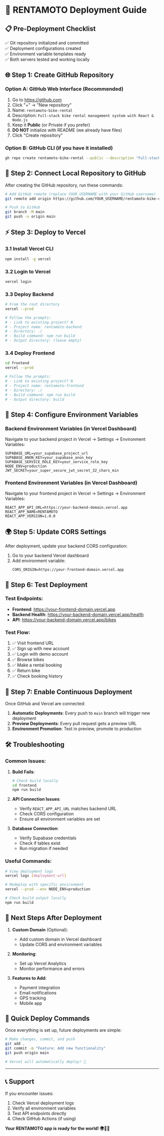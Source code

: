 # 🚀 RENTAMOTO Deployment Guide

## 📋 Pre-Deployment Checklist

✅ Git repository initialized and committed  
✅ Deployment configurations created  
✅ Environment variable templates ready  
✅ Both servers tested and working locally

## 🌐 Step 1: Create GitHub Repository

### Option A: GitHub Web Interface (Recommended)

1. Go to https://github.com
2. Click "+" → "New repository"
3. Name: `rentamoto-bike-rental`
4. Description: `Full-stack bike rental management system with React & Node.js`
5. Keep it **Public** (or Private if you prefer)
6. **DO NOT** initialize with README (we already have files)
7. Click "Create repository"

### Option B: GitHub CLI (if you have it installed)

```bash
gh repo create rentamoto-bike-rental --public --description "Full-stack bike rental management system"
```

## 🔗 Step 2: Connect Local Repository to GitHub

After creating the GitHub repository, run these commands:

```bash
# Add GitHub remote (replace YOUR_USERNAME with your GitHub username)
git remote add origin https://github.com/YOUR_USERNAME/rentamoto-bike-rental.git

# Push to GitHub
git branch -M main
git push -u origin main
```

## ⚡ Step 3: Deploy to Vercel

### 3.1 Install Vercel CLI

```bash
npm install -g vercel
```

### 3.2 Login to Vercel

```bash
vercel login
```

### 3.3 Deploy Backend

```bash
# From the root directory
vercel --prod

# Follow the prompts:
# - Link to existing project? N
# - Project name: rentamoto-backend
# - Directory: ./
# - Build command: npm run build
# - Output directory: (leave empty)
```

### 3.4 Deploy Frontend

```bash
cd frontend
vercel --prod

# Follow the prompts:
# - Link to existing project? N
# - Project name: rentamoto-frontend
# - Directory: ./
# - Build command: npm run build
# - Output directory: build
```

## 🔧 Step 4: Configure Environment Variables

### Backend Environment Variables (in Vercel Dashboard)

Navigate to your backend project in Vercel → Settings → Environment Variables:

```
SUPABASE_URL=your_supabase_project_url
SUPABASE_ANON_KEY=your_supabase_anon_key
SUPABASE_SERVICE_ROLE_KEY=your_service_role_key
NODE_ENV=production
JWT_SECRET=your_super_secure_jwt_secret_32_chars_min
```

### Frontend Environment Variables (in Vercel Dashboard)

Navigate to your frontend project in Vercel → Settings → Environment Variables:

```
REACT_APP_API_URL=https://your-backend-domain.vercel.app
REACT_APP_NAME=RENTAMOTO
REACT_APP_VERSION=1.0.0
```

## 🌍 Step 5: Update CORS Settings

After deployment, update your backend CORS configuration:

1. Go to your backend Vercel dashboard
2. Add environment variable:
   ```
   CORS_ORIGIN=https://your-frontend-domain.vercel.app
   ```

## 🧪 Step 6: Test Deployment

### Test Endpoints:

- **Frontend**: https://your-frontend-domain.vercel.app
- **Backend Health**: https://your-backend-domain.vercel.app/health
- **API**: https://your-backend-domain.vercel.app/bikes

### Test Flow:

1. ✅ Visit frontend URL
2. ✅ Sign up with new account
3. ✅ Login with demo account
4. ✅ Browse bikes
5. ✅ Make a rental booking
6. ✅ Return bike
7. ✅ Check booking history

## 🔄 Step 7: Enable Continuous Deployment

Once GitHub and Vercel are connected:

1. **Automatic Deployments**: Every push to `main` branch will trigger new deployment
2. **Preview Deployments**: Every pull request gets a preview URL
3. **Environment Promotion**: Test in preview, promote to production

## 🛠️ Troubleshooting

### Common Issues:

1. **Build Fails**:

   ```bash
   # Check build locally
   cd frontend
   npm run build
   ```

2. **API Connection Issues**:

   - Verify `REACT_APP_API_URL` matches backend URL
   - Check CORS configuration
   - Ensure all environment variables are set

3. **Database Connection**:
   - Verify Supabase credentials
   - Check if tables exist
   - Run migration if needed

### Useful Commands:

```bash
# View deployment logs
vercel logs [deployment-url]

# Redeploy with specific environment
vercel --prod --env NODE_ENV=production

# Check build output locally
npm run build
```

## 📱 Next Steps After Deployment

1. **Custom Domain** (Optional):

   - Add custom domain in Vercel dashboard
   - Update CORS and environment variables

2. **Monitoring**:

   - Set up Vercel Analytics
   - Monitor performance and errors

3. **Features to Add**:
   - Payment integration
   - Email notifications
   - GPS tracking
   - Mobile app

## 🎯 Quick Deploy Commands

Once everything is set up, future deployments are simple:

```bash
# Make changes, commit, and push
git add .
git commit -m "Feature: Add new functionality"
git push origin main

# Vercel will automatically deploy! 🚀
```

---

## 📞 Support

If you encounter issues:

1. Check Vercel deployment logs
2. Verify all environment variables
3. Test API endpoints directly
4. Check GitHub Actions (if using)

**Your RENTAMOTO app is ready for the world! 🌍🚴‍♂️**
